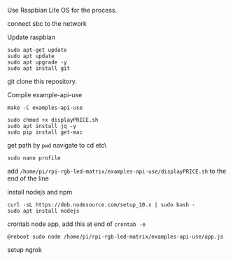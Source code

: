 Use Raspbian Lite OS for the process.

connect sbc to the network

Update raspbian
```
sudo apt-get update
sudo apt update
sudo apt upgrade -y
sudo apt install git
```

git clone this repository.

Compile example-api-use
```
make -C examples-api-use
```

```
sudo chmod +x displayPRICE.sh
sudo apt install jq -y
sudo pip install get-mac
```

get path by ```pwd```
navigate to cd etc\
```
sudo nano profile
```
add ```/home/pi/rpi-rgb-led-matrix/examples-api-use/displayPRICE.sh``` to the end of the line

install nodejs and npm 
```
curl -sL https://deb.nodesource.com/setup_10.x | sudo bash -
sudo apt install nodejs
```
crontab node app, add this at end of `crontab -e`
```
@reboot sudo node /home/pi/rpi-rgb-led-matrix/examples-api-use/app.js
```
setup ngrok
